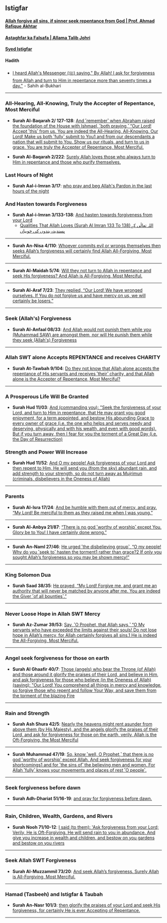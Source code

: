 ## Istigfar

#### [Allah forgive all sins, if sinner seek repentance from God | Prof. Ahmad Rafique Akhtar](https://www.youtube.com/watch?v=X1WIFFwQri8)

#### [Astaghfar ka Falsafa | Allama Talib Johri](https://www.youtube.com/watch?v=6vCzVfdPNMs&t=16s)

#### [Syed Istigfar](https://www.youtube.com/shorts/WaEOEiUQHL4)

#### Hadith
* [I heard Allah's Messenger (ﷺ) saying." By Allah! I ask for forgiveness from Allah and turn to Him in repentance more than seventy times a day."](https://sunnah.com/bukhari:6307) - Sahih al-Bukhari

***

### All-Hearing, All-Knowing, Truly the Accepter of Repentance, Most Merciful

* __Surah Al-Baqarah 2/ 127-128__: [And ˹remember˺ when Abraham raised the foundation of the House with Ishmael, ˹both praying,˺ “Our Lord! Accept ˹this˺ from us. You are indeed the All-Hearing, All-Knowing. Our Lord! Make us both ˹fully˺ submit to You1 and from our descendants a nation that will submit to You. Show us our rituals, and turn to us in grace. You are truly the Accepter of Repentance, Most Merciful.](https://quran.com/2/127-128)

* __Surah Al-Baqarah 2/222__: [Surely Allah loves those who always turn to Him in repentance and those who purify themselves.](https://quran.com/2/222)

### Last Hours of Night

* __Surah Aal-i-Imran 3/17__: [ who pray and beg Allah's Pardon in the last hours of the night](https://quranwbw.com/3#17)

### And Hasten towards Forgiveness
* __Surah Aal-i-Imran 3/133-138__: [And hasten towards forgiveness from your Lord](https://quranwbw.com/3#133-138)
    * [Qualities That Allah Loves (Surah Al Imran 133 To 138)اللہ تعالٰی کے پسندیدہ بندوں کی خوبیاں](https://www.youtube.com/watch?v=ZILqqDCJYAw)

***

* __Surah An-Nisa 4/110__: [Whoever commits evil or wrongs themselves then seeks Allah’s forgiveness will certainly find Allah All-Forgiving, Most Merciful.](https://quran.com/4/110)

***

* __Surah Al-Maidah 5/74__: [Will they not turn to Allah in repentance and seek His forgiveness? And Allah is All-Forgiving, Most Merciful.](https://quran.com/5/74)

***

* __Surah Al-Araf 7/23__: [They replied, “Our Lord! We have wronged ourselves. If You do not forgive us and have mercy on us, we will certainly be losers.”](https://quran.com/7/23)


***

### Seek (Allah's) Forgiveness

* __Surah Al-Anfaal 08/33__: [And Allah would not punish them while you (Muhammad SAW) are amongst them, nor will He punish them while they seek (Allah's) Forgiveness](https://quranwbw.com/8#33)

***

### Allah SWT alone Accepts REPENTANCE and receives CHARITY
* __Surah At-Tawbah 9/104__: [Do they not know that Allah alone accepts the repentance of His servants and receives ˹their˺ charity, and that Allah alone is the Accepter of Repentance, Most Merciful?](https://quran.com/9/104)

***

### A Prosperous Life Will Be Granted

* __Surah Hud 11/03__: [And (commanding you): "Seek the forgiveness of your Lord, and turn to Him in repentance, that He may grant you good enjoyment, for a term appointed, and bestow His abounding Grace to every owner of grace (i.e. the one who helps and serves needy and deserving, physically and with his wealth, and even with good words). But if you turn away, then I fear for you the torment of a Great Day (i.e. the Day of Resurrection)](https://quranwbw.com/11#3)

### Strength and Power Will Increase

* __Surah Hud 11/52__: [And O my people! Ask forgiveness of your Lord and then repent to Him, He will send you (from the sky) abundant rain, and add strength to your strength, so do not turn away as Mujrimun (criminals, disbelievers in the Oneness of Allah)](https://quranwbw.com/11#52)

***

### Parents

* __Surah Al-Isra 17/24__: [And be humble with them out of mercy, and pray, “My Lord! Be merciful to them as they raised me when I was young.”](https://quran.com/17/24)

***

* __Surah Al-Anbya 21/87__: [“There is no god ˹worthy of worship˺ except You. Glory be to You! I have certainly done wrong.”](https://quran.com/21/87)

***

* __Surah An-Naml 27/46__: [He urged ˹the disbelieving group˺, “O my people! Why do you ˹seek to˺ hasten the torment1 rather than grace?2 If only you sought Allah’s forgiveness so you may be shown mercy!”](https://quran.com/27/46)

***


### King Solomon Dua
* __Surah Saad 38/35__: [He prayed, “My Lord! Forgive me, and grant me an authority that will never be matched by anyone after me. You are indeed the Giver ˹of all bounties˺.”](https://quran.com/38/35)

***

### Never Loose Hope in Allah SWT Mercy
* __Surah Az-Zumar 39/53__: [Say, ˹O Prophet, that Allah says,˺ “O My servants who have exceeded the limits against their souls! Do not lose hope in Allah’s mercy, for Allah certainly forgives all sins.1 He is indeed the All-Forgiving, Most Merciful.](https://quran.com/39/53)

***

### Angel seek forgiveness for those on earth
* __Surah Al Ghaafir 40/7__: [Those (angels) who bear the Throne (of Allah) and those around it glorify the praises of their Lord, and believe in Him, and ask forgiveness for those who believe (in the Oneness of Allah) (saying): "Our Lord! You comprehend all things in mercy and knowledge, so forgive those who repent and follow Your Way, and save them from the torment of the blazing Fire](https://quranwbw.com/40#7)

***

### Rain and Strength

* __Surah Ash Shura 42/5__: [Nearly the heavens might rent asunder from above them (by His Majesty), and the angels glorify the praises of their Lord, and ask for forgiveness for those on the earth, verily, Allah is the Oft-Forgiving, the Most Merciful](https://quranwbw.com/42#5)

***

* __Surah Muhammad 47/19__: [So, know ˹well, O  Prophet,˺ that there is no god ˹worthy of worship˺ except Allah. And seek forgiveness for your shortcomings1 and for ˹the sins of˺ the believing men and women. For Allah ˹fully˺ knows your movements and places of rest ˹O people˺.](https://quranwbw.com/47/19)

***

### Seek forgiveness before dawn

* __Surah Adh-Dhariat 51/16-19__: [and pray for forgiveness before dawn.](https://quran.com/51/16-19)

***

### Rain, Children, Wealth, Gardens, and Rivers

* __Surah Nooh 71/10-12__: [I said (to them): 'Ask forgiveness from your Lord; Verily, He is Oft-Forgiving. He will send rain to you in abundance. And give you increase in wealth and children, and bestow on you gardens and bestow on you rivers](https://quranwbw.com/71#10-12)

***

### Seek Allah SWT Forgiveness

* __Surah Al-Muzzammil 73/20__: [And seek Allah’s forgiveness. Surely Allah is All-Forgiving, Most Merciful.](https://quran.com/73/20)

***

### Hamad (Tasbeeh) and Istigfar & Taubah

* __Surah An-Nasr 101/3__: [then glorify the praises of your Lord and seek His forgiveness, for certainly He is ever Accepting of Repentance.](https://quran.com/110)

*** 
